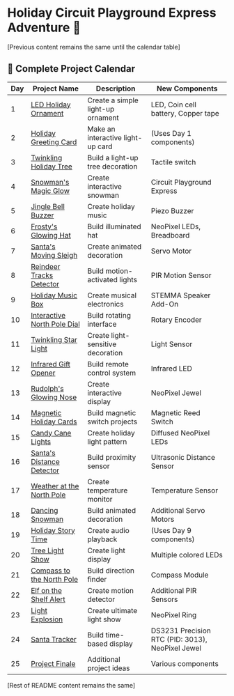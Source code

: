 # Holiday Circuit Playground Express Adventure 🎄

[Previous content remains the same until the calendar table]

## 📅 Complete Project Calendar

| Day | Project Name | Description | New Components |
|-----|--------------|-------------|----------------|
| 1 | [LED Holiday Ornament](projects/day-01-led-ornament/README.md) | Create a simple light-up ornament | LED, Coin cell battery, Copper tape |
| 2 | [Holiday Greeting Card](projects/day-02-greeting-card/README.md) | Make an interactive light-up card | (Uses Day 1 components) |
| 3 | [Twinkling Holiday Tree](projects/day-03-twinkling-tree/README.md) | Build a light-up tree decoration | Tactile switch |
| 4 | [Snowman's Magic Glow](projects/day-04-snowman-glow/README.md) | Create interactive snowman | Circuit Playground Express |
| 5 | [Jingle Bell Buzzer](projects/day-05-jingle-bell/README.md) | Create holiday music | Piezo Buzzer |
| 6 | [Frosty's Glowing Hat](projects/day-06-glowing-hat/README.md) | Build illuminated hat | NeoPixel LEDs, Breadboard |
| 7 | [Santa's Moving Sleigh](projects/day-07-moving-sleigh/README.md) | Create animated decoration | Servo Motor |
| 8 | [Reindeer Tracks Detector](projects/day-08-reindeer-tracks/README.md) | Build motion-activated lights | PIR Motion Sensor |
| 9 | [Holiday Music Box](projects/day-09-music-box/README.md) | Create musical electronics | STEMMA Speaker Add-On |
| 10 | [Interactive North Pole Dial](projects/day-10-north-pole-dial/README.md) | Build rotating interface | Rotary Encoder |
| 11 | [Twinkling Star Light](projects/day-11-star-light/README.md) | Create light-sensitive decoration | Light Sensor |
| 12 | [Infrared Gift Opener](projects/day-12-gift-opener/README.md) | Build remote control system | Infrared LED |
| 13 | [Rudolph's Glowing Nose](projects/day-13-glowing-nose/README.md) | Create interactive display | NeoPixel Jewel |
| 14 | [Magnetic Holiday Cards](projects/day-14-magnetic-cards/README.md) | Build magnetic switch projects | Magnetic Reed Switch |
| 15 | [Candy Cane Lights](projects/day-15-candy-cane/README.md) | Create holiday light pattern | Diffused NeoPixel LEDs |
| 16 | [Santa's Distance Detector](projects/day-16-distance-detector/README.md) | Build proximity sensor | Ultrasonic Distance Sensor |
| 17 | [Weather at the North Pole](projects/day-17-north-pole-weather/README.md) | Create temperature monitor | Temperature Sensor |
| 18 | [Dancing Snowman](projects/day-18-dancing-snowman/README.md) | Build animated decoration | Additional Servo Motors |
| 19 | [Holiday Story Time](projects/day-19-story-time/README.md) | Create audio playback | (Uses Day 9 components) |
| 20 | [Tree Light Show](projects/day-20-tree-show/README.md) | Create light display | Multiple colored LEDs |
| 21 | [Compass to the North Pole](projects/day-21-compass/README.md) | Build direction finder | Compass Module |
| 22 | [Elf on the Shelf Alert](projects/day-22-elf-alert/README.md) | Create motion detector | Additional PIR Sensors |
| 23 | [Light Explosion](projects/day-23-light-show/README.md) | Create ultimate light show | NeoPixel Ring |
| 24 | [Santa Tracker](projects/day-24-santa-tracker/README.md) | Build time-based display | DS3231 Precision RTC (PID: 3013), NeoPixel Jewel |
| 25 | [Project Finale](projects/day-25-finale/README.md) | Additional project ideas | Various components |

[Rest of README content remains the same]